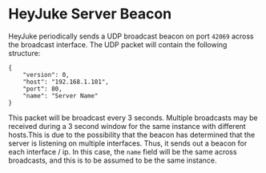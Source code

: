 # HeyJuke Server Beacon

HeyJuke periodically sends a UDP broadcast beacon on port `42069` across the
broadcast interface. The UDP packet will contain the following structure:

```
{
    "version": 0,
    "host": "192.168.1.101",
    "port": 80,
    "name": "Server Name"
}
```

This packet will be broadcast every 3 seconds. Multiple broadcasts may be
received during a 3 second window for the same instance with different
hosts.This is due to the possibility that the beacon has determined that the
server is listening on multiple interfaces. Thus, it sends out a beacon for each
interface / ip. In this case, the `name` field will be the same across
broadcasts, and this is to be assumed to be the same instance.
